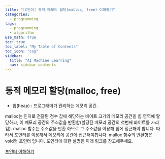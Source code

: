 ```yaml
---
title: "[C언어] 동적 메모리 할당(malloc, free) 이해하기" 
categories:
  - programming
tags:
  - programming
  - algorithm
use_math: true
toc: true
toc_label: "My Table of Contents"
toc_icon: "cog"
sidebar:
  title: "AI Machine Learning"
  nav: sidebar-contents
---
```


# 동적 메모리 할당(malloc, free)

* 힙(heap) : 프로그래머가 관리하는 메모리 공간.

malloc는 인자로 전달된 정수 값에 해당하는 바이트 크기의 메모리 공간을 힙 영역에 할당하고, 
이 메모리 공간의 주소값을 반환함(할당된 메모리 공간의 첫번째 바이트를 가리킴).
malloc 함수는 주소값을 반환 하므로 그 주소값을 이용해 힙에 접근해야 합니다. 
따라서 포인터를 이용해서 메모리에 공간에 접근해야합니다. 
malloc 함수의 반환형은 void형 포인터 입니다. 
포인터에 대한 설명은 아래 링크를 참고해주세요.

[포인터 이해하기](https://losskatsu.github.io/programming/c-pointer/)

